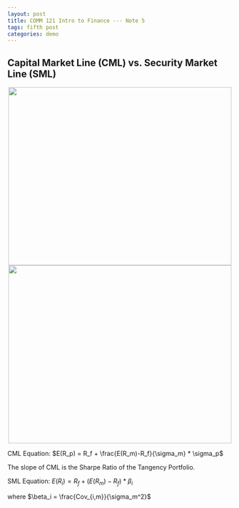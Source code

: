 ```yaml
---
layout: post
title: COMM 121 Intro to Finance --- Note 5
tags: fifth post
categories: demo
---
```


## Capital Market Line (CML) vs. Security Market Line (SML)



<p align="center">
  <img src="https://user-images.githubusercontent.com/87836520/204027407-55ecf4de-5de3-48a4-b2cb-ee9a643b45d8.PNG" width="500" height="400">
  <img src="https://user-images.githubusercontent.com/87836520/204027432-fa378c0f-09d6-4767-a581-639b75a2245d.PNG" width="500" height="400">
</p>





CML Equation: $E(R_p) = R_f + \frac{E(R_m)-R_f}{\sigma_m} * \sigma_p$

The slope of CML is the Sharpe Ratio of the Tangency Portfolio. 

SML Equation: $E(R_i) = R_f + (E(R_m)-R_f) * \beta_i$

where $\beta_i = \frac{Cov_{i,m}}{\sigma_m^2}$
